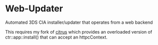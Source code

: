# Web-Updater
Automated 3DS CIA installer/updater that operates from a web backend

This requires my fork of [citrus](https://github.com/ksanislo/citrus/) which provides an overloaded version of ctr::app::install() that can accept an httpcContext.
